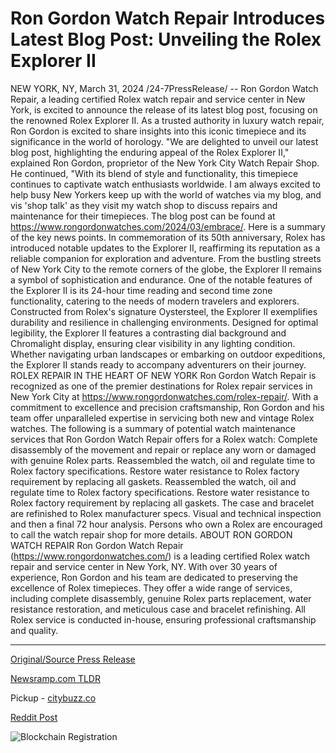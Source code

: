 # Ron Gordon Watch Repair Introduces Latest Blog Post: Unveiling the Rolex Explorer II

NEW YORK, NY, March 31, 2024 /24-7PressRelease/ -- Ron Gordon Watch Repair, a leading certified Rolex watch repair and service center in New York, is excited to announce the release of its latest blog post, focusing on the renowned Rolex Explorer II. As a trusted authority in luxury watch repair, Ron Gordon is excited to share insights into this iconic timepiece and its significance in the world of horology.  "We are delighted to unveil our latest blog post, highlighting the enduring appeal of the Rolex Explorer II," explained Ron Gordon, proprietor of the New York City Watch Repair Shop. He continued, "With its blend of style and functionality, this timepiece continues to captivate watch enthusiasts worldwide. I am always excited to help busy New Yorkers keep up with the world of watches via my blog, and vis 'shop talk' as they visit my watch shop to discuss repairs and maintenance for their timepieces.  The blog post can be found at https://www.rongordonwatches.com/2024/03/embrace/. Here is a summary of the key news points. In commemoration of its 50th anniversary, Rolex has introduced notable updates to the Explorer II, reaffirming its reputation as a reliable companion for exploration and adventure. From the bustling streets of New York City to the remote corners of the globe, the Explorer II remains a symbol of sophistication and endurance.  One of the notable features of the Explorer II is its 24-hour time reading and second time zone functionality, catering to the needs of modern travelers and explorers. Constructed from Rolex's signature Oystersteel, the Explorer II exemplifies durability and resilience in challenging environments.  Designed for optimal legibility, the Explorer II features a contrasting dial background and Chromalight display, ensuring clear visibility in any lighting condition. Whether navigating urban landscapes or embarking on outdoor expeditions, the Explorer II stands ready to accompany adventurers on their journey.  ROLEX REPAIR IN THE HEART OF NEW YORK  Ron Gordon Watch Repair is recognized as one of the premier destinations for Rolex repair services in New York City at https://www.rongordonwatches.com/rolex-repair/. With a commitment to excellence and precision craftsmanship, Ron Gordon and his team offer unparalleled expertise in servicing both new and vintage Rolex watches.  The following is a summary of potential watch maintenance services that Ron Gordon Watch Repair offers for a Rolex watch:  Complete disassembly of the movement and repair or replace any worn or damaged with genuine Rolex parts. Reassembled the watch, oil and regulate time to Rolex factory specifications. Restore water resistance to Rolex factory requirement by replacing all gaskets. Reassembled the watch, oil and regulate time to Rolex factory specifications. Restore water resistance to Rolex factory requirement by replacing all gaskets. The case and bracelet are refinished to Rolex manufacturer specs. Visual and technical inspection and then a final 72 hour analysis. Persons who own a Rolex are encouraged to call the watch repair shop for more details.  ABOUT RON GORDON WATCH REPAIR  Ron Gordon Watch Repair (https://www.rongordonwatches.com/) is a leading certified Rolex watch repair and service center in New York, NY. With over 30 years of experience, Ron Gordon and his team are dedicated to preserving the excellence of Rolex timepieces. They offer a wide range of services, including complete disassembly, genuine Rolex parts replacement, water resistance restoration, and meticulous case and bracelet refinishing. All Rolex service is conducted in-house, ensuring professional craftsmanship and quality. 

---

[Original/Source Press Release](https://www.24-7pressrelease.com/press-release/509675/ron-gordon-watch-repair-introduces-latest-blog-post-unveiling-the-rolex-explorer-ii)
                    

[Newsramp.com TLDR](https://newsramp.com/curated-news/ron-gordon-watch-repair-releases-blog-post-on-iconic-rolex-explorer-ii/048ceed890af8ba8f71570c0b0c87b6a) 


Pickup - [citybuzz.co](https://citybuzz.co/2024/03/31/exploring-the-rolex-explorer-ii-a-timeless-companion-for-modern-adventurers)
 



[Reddit Post](https://www.reddit.com/r/AwardsAndRecognition/comments/1bs4i0a/ron_gordon_watch_repair_releases_blog_post_on/) 



![Blockchain Registration](https://cdn.newsramp.app/24-7PressRelease/qrcode/243/31/swimIupX.webp)